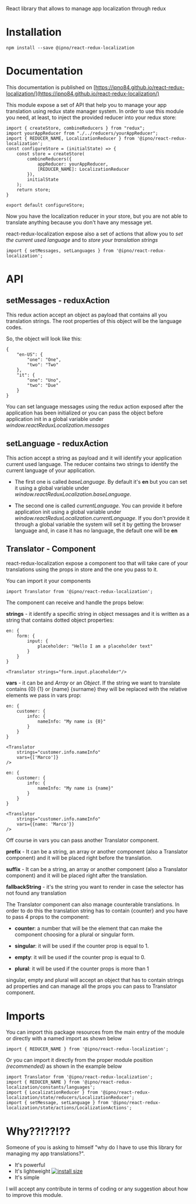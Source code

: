 React library that allows to manage app localization through redux
# Installation

    npm install --save @ipno/react-redux-localization

# Documentation
This documentation is published on [https://ipno84.github.io/react-redux-localization/](https://ipno84.github.io/react-redux-localization/)

This module expose a set of API that help you to manage your app translation using redux state manager system.
In order to use this module you need, at least, to inject the provided reducer into your redux store:

    import { createStore, combineReducers } from "redux";
    import yourAppReducer from "./../reducers/yourAppReducer";
    import { REDUCER_NAME, LocalizationReducer } from '@ipno/react-redux-localization';
    const configureStore = (initialState) => {
	    const store = createStore(
		    combineReducers({
			    appReducer: yourAppReducer,
				[REDUCER_NAME]: LocalizationReducer
	        }),
	        initialState
	    );
        return store;
    }
    
    export default configureStore;

Now you have the localization reducer in your store, but you are not able to translate anything because you don't have any message yet.

react-redux-localization expose also a set of actions that allow you to *set the current used language* and to *store your translation strings*

    import { setMessages, setLanguages } from '@ipno/react-redux-localization';

# API

## setMessages - reduxAction

This redux action accept an object as payload that contains all you translation strings. The root properties of this object will be the language codes.

So, the object will look like this:

    {
	    "en-US": {
		    "one": "One",
		    "two": "Two"
	    },
	    "it": {
		    "one": "Uno",
		    "two": "Due"
	    }
    }

You can set language messages using the redux action exposed after the application has been initialized or you can pass the object before application init in a global variable under *window.reactReduxLocalization.messages*

## setLanguage - reduxAction

This action accept a string as payload and it will identify your application current used language. The reducer contains two strings to identify the current language of your application.

- The first one is called *baseLanguage*. By default it's **en** but you can set it using a global variable under *window.reactReduxLocalization.baseLanguage*.

- The second one is called *currentLanguage*. You can provide it before application init using a global variable under *window.reactReduxLocalization.currentLanguage*. If you don't provide it through a global variable the system will set it by getting the browser language and, in case it has no language, the default one will be **en**
  

## Translator - Component

react-redux-localization expose a component too that will take care of your translations using the props in store and the one you pass to it.

You can import it your components

    import Translator from '@ipno/react-redux-localization';

The component can receive and handle the props below:

**strings** - it identify a specific string in object messages and it is written as a string that contains dotted object properties:

    en: {
	    form: {
		    input: {
			    placeholder: "Hello I am a placeholder text"
		    }
	    }
    }
    
    <Translator strings="form.input.placeholder"/>

**vars** - it can be and *Array* or an *Object*. If the string we want to translate contains {0} {1} or {name} {surname} they will be replaced with the relative elements we pass in vars prop:

    en: {
	    customer: {
		    info: {
			    nameInfo: "My name is {0}"
		    }
	    }
    }
    
    <Translator
	    strings="customer.info.nameInfo"
	    vars={['Marco']}
    />
    
    en: {
	    customer: {
		    info: {
			    nameInfo: "My name is {name}"
		    }
	    }
    }
    
    <Translator
	    strings="customer.info.nameInfo"
	    vars={{name: 'Marco'}}
    />

Off course in vars you can pass another Translator component.

**prefix** - It can be a string, an array or another component (also a Translator component) and it will be placed right before the translation.

**suffix** - It can be a string, an array or another component (also a Translator component) and it will be placed right after the translation.

**fallbackString** - it's the string you want to render in case the selector has not found any translation

The Translator component can also manage counterable translations. In order to do this the translation string has to contain {counter} and you have to pass 4 props to the component:

-  **counter**: a number that will be the element that can make the component choosing for a plural or singular form.

-  **singular**: it will be used if the counter prop is equal to 1.

-  **empty**: it will be used if the counter prop is equal to 0.

-  **plural**: it will be used if the counter props is more than 1

singular, empty and plural will accept an object that has to contain strings ad properties and can manage all the props you can pass to Translator component.


# Imports

You can import this package resources from the main entry of the module or directly with a named import as shown below

    import { REDUCER_NAME } from '@ipno/react-redux-localization';

Or you can import it directly from the proper module position *(recommended)* as shown in the example below

    import Translator from '@ipno/react-redux-localization';
    import { REDUCER_NAME } from '@ipno/react-redux-localization/constants/languages';
    import { LocalizationReducer } from '@ipno/react-redux-localization/state/reducers/LocalizationReducer';
    import { setMessage, setLanguage } from '@ipno/react-redux-localization/state/actions/LocalizationActions';


# Why??!??!??

Someone of you is asking to himself "why do I have to use this library for managing my app translations?".

- It's powerful
- It's lightweight [![install size](https://badgen.net/bundlephobia/minzip/@ipno/react-redux-localization)](https://bundlephobia.com/result?p=@ipno/react-redux-localization)
- It's simple

I will accept any contribute in terms of coding or any suggestion about how to improve this module.